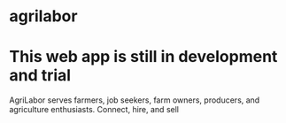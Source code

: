 # agrilabor
# This web app is still in development and trial
AgriLabor serves farmers, job seekers, farm owners, producers, and agriculture enthusiasts. Connect, hire, and sell
